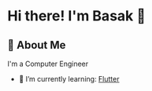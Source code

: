 # Hi there! I'm Basak 👋

## 🚀 About Me

I'm a Computer Engineer

- 🌱 I’m currently learning:
[Flutter](https://flutter.dev)

<!--
**BasakK6/BasakK6** is a ✨ _special_ ✨ repository because its `README.md` (this file) appears on your GitHub profile.

Here are some ideas to get you started:

- 🔭 I’m currently working on ...
- 🌱 I’m currently learning ...
- 👯 I’m looking to collaborate on ...
- 🤔 I’m looking for help with ...
- 💬 Ask me about ...
- 📫 How to reach me: ...
- 😄 Pronouns: ...
- ⚡ Fun fact: ...
-->
